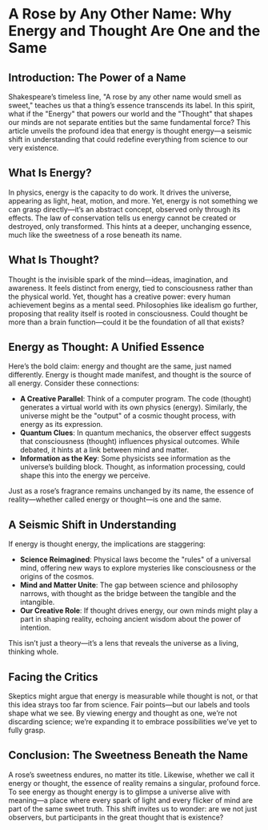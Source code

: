 # A Rose by Any Other Name: Why Energy and Thought Are One and the Same

## Introduction: The Power of a Name  
Shakespeare’s timeless line, "A rose by any other name would smell as sweet," teaches us that a thing’s essence transcends its label. In this spirit, what if the "Energy" that powers our world and the "Thought" that shapes our minds are not separate entities but the same fundamental force? This article unveils the profound idea that energy is thought energy—a seismic shift in understanding that could redefine everything from science to our very existence.

## What Is Energy?  
In physics, energy is the capacity to do work. It drives the universe, appearing as light, heat, motion, and more. Yet, energy is not something we can grasp directly—it’s an abstract concept, observed only through its effects. The law of conservation tells us energy cannot be created or destroyed, only transformed. This hints at a deeper, unchanging essence, much like the sweetness of a rose beneath its name.

## What Is Thought?  
Thought is the invisible spark of the mind—ideas, imagination, and awareness. It feels distinct from energy, tied to consciousness rather than the physical world. Yet, thought has a creative power: every human achievement begins as a mental seed. Philosophies like idealism go further, proposing that reality itself is rooted in consciousness. Could thought be more than a brain function—could it be the foundation of all that exists?

## Energy as Thought: A Unified Essence  
Here’s the bold claim: energy and thought are the same, just named differently. Energy is thought made manifest, and thought is the source of all energy. Consider these connections:  

- **A Creative Parallel**: Think of a computer program. The code (thought) generates a virtual world with its own physics (energy). Similarly, the universe might be the "output" of a cosmic thought process, with energy as its expression.  
- **Quantum Clues**: In quantum mechanics, the observer effect suggests that consciousness (thought) influences physical outcomes. While debated, it hints at a link between mind and matter.  
- **Information as the Key**: Some physicists see information as the universe’s building block. Thought, as information processing, could shape this into the energy we perceive.  

Just as a rose’s fragrance remains unchanged by its name, the essence of reality—whether called energy or thought—is one and the same.

## A Seismic Shift in Understanding  
If energy is thought energy, the implications are staggering:  

- **Science Reimagined**: Physical laws become the "rules" of a universal mind, offering new ways to explore mysteries like consciousness or the origins of the cosmos.  
- **Mind and Matter Unite**: The gap between science and philosophy narrows, with thought as the bridge between the tangible and the intangible.  
- **Our Creative Role**: If thought drives energy, our own minds might play a part in shaping reality, echoing ancient wisdom about the power of intention.  

This isn’t just a theory—it’s a lens that reveals the universe as a living, thinking whole.

## Facing the Critics  
Skeptics might argue that energy is measurable while thought is not, or that this idea strays too far from science. Fair points—but our labels and tools shape what we see. By viewing energy and thought as one, we’re not discarding science; we’re expanding it to embrace possibilities we’ve yet to fully grasp.

## Conclusion: The Sweetness Beneath the Name  
A rose’s sweetness endures, no matter its title. Likewise, whether we call it energy or thought, the essence of reality remains a singular, profound force. To see energy as thought energy is to glimpse a universe alive with meaning—a place where every spark of light and every flicker of mind are part of the same sweet truth. This shift invites us to wonder: are we not just observers, but participants in the great thought that is existence?